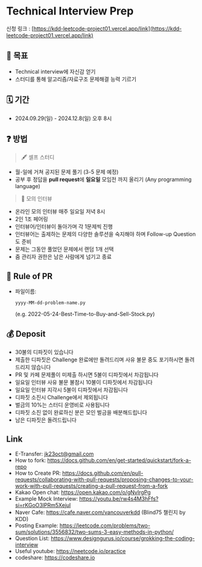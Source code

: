 # Technical Interview Prep

신청 링크 : [https://kdd-leetcode-project01.vercel.app/link](https://kdd-leetcode-project01.vercel.app/link)

## 📝 목표

- Technical interview에 자신감 얻기
- 스터디를 통해 알고리즘/자료구조 문제해결 능력 기르기

## 🗓 기간

- 2024.09.29(일) - 2024.12.8(일) 오후 8시

## ❓ 방법

> 🖋 셀프 스터디

- 월-일에 거쳐 공지된 문제 풀기 (3-5 문제 예정)
- 공부 후 정답을 **pull request**에 **일요일** 모임전 까지 올리기 (Any programming language)

> 🔖 모의 인터뷰

- 온라인 모의 인터뷰 매주 일요일 저녁 8시
- 2인 1조 페어링
- 인터뷰어/인터뷰이 돌아가며 각 1문제씩 진행
- 인터뷰어는 출제하는 문제의 다양한 솔루션을 숙지해야 하며 Follow-up Question도 준비
- 문제는 그동안 풀었던 문제에서 랜덤 1개 선택
- 줌 관리자 권한은 남은 사람에게 넘기고 종료

  
## 💾 Rule of PR

- 파일이름:
  ```
  yyyy-MM-dd-problem-name.py
  ```
  (e.g. 2022-05-24-Best-Time-to-Buy-and-Sell-Stock.py)

## 💰 Deposit

- 30불의 디파짓이 있습니다
- 제출한 디파짓은 Challenge 완료에만 돌려드리며 사유 불문 중도 포기하시면 돌려드리지 않습니다
- PR 및 카페 문제풀이 미제출 하시면 5불이 디파짓에서 차감됩니다
- 일요일 인터뷰 사유 불문 불참시 10불이 디파짓에서 차감됩니다
- 일요일 인터뷰 지각시 5불이 디파짓에서 차감됩니다
- 디파짓 소진시 Challenge에서 제외됩니다
- 벌금의 10%는 스터디 운영비로 사용됩니다
- 디파짓 소진 없이 완료하신 분은 모인 벌금을 배분해드립니다
- 남은 디파짓은 돌려드립니다

## Link
- E-Transfer: jk23oct@gmail.com  
- How to fork: https://docs.github.com/en/get-started/quickstart/fork-a-repo  
- How to Create PR: https://docs.github.com/en/pull-requests/collaborating-with-pull-requests/proposing-changes-to-your-work-with-pull-requests/creating-a-pull-request-from-a-fork
- Kakao Open chat: https://open.kakao.com/o/gNvIrgPg
- Example Mock Interview: https://youtu.be/rw4s4M3hFfs?si=rKGoO3lPRm5Xejul  
- Naver Cafe: https://cafe.naver.com/vancouverkdd (Blind75 챌린지 by KDD)
- Posting Example: https://leetcode.com/problems/two-sum/solutions/3556832/two-sums-3-easy-methods-in-python/
- Question List: https://www.designgurus.io/course/grokking-the-coding-interview
- Useful youtube: https://neetcode.io/practice
- codeshare: https://codeshare.io

